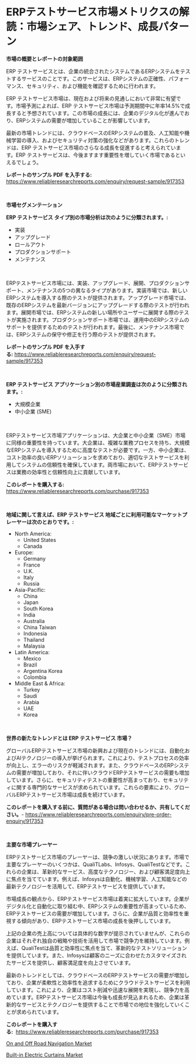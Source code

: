 <p><h1>ERPテストサービス市場メトリクスの解読：市場シェア、トレンド、成長パターン</h1></p><p><strong>市場の概要とレポートの対象範囲</strong></p>
<p><p>ERP テストサービスとは、企業の統合されたシステムであるERPシステムをテストするサービスのことです。このサービスは、ERPシステムの正確性、パフォーマンス、セキュリティ、および機能を確認するために行われます。</p><p>ERP テストサービス市場は、現在および将来の見通しにおいて非常に有望です。市場予測によれば、ERP テストサービス市場は予測期間中に年率14.5%で成長すると予想されています。この市場の成長には、企業のデジタル化が進んでおり、ERPシステムの需要が増加していることが影響しています。</p><p>最新の市場トレンドには、クラウドベースのERPシステムの普及、人工知能や機械学習の導入、およびセキュリティ対策の強化などがあります。これらのトレンドは、ERP テストサービス市場のさらなる成長を促進すると考えられています。ERP テストサービスは、今後ますます重要性を増していく市場であるといえるでしょう。</p></p>
<p><strong>レポートのサンプル PDF を入手する:</strong> <a href="https://www.reliableresearchreports.com/enquiry/request-sample/917353">https://www.reliableresearchreports.com/enquiry/request-sample/917353</a></p>
<p>&nbsp;</p>
<p><strong>市場セグメンテーション</strong></p>
<p><strong>ERP テストサービス タイプ別の市場分析は次のように分類されます。:</strong></p>
<p><ul><li>実装</li><li>アップグレード</li><li>ロールアウト</li><li>プロダクションサポート</li><li>メンテナンス</li></ul></p>
<p>&nbsp;</p>
<p><p>ERPテストサービス市場には、実装、アップグレード、展開、プロダクションサポート、メンテナンスの5つの異なるタイプがあります。実装市場では、新しいERPシステムを導入する際のテストが提供されます。アップグレード市場では、既存のERPシステムを最新バージョンにアップグレードする際のテストが行われます。展開市場では、ERPシステムの新しい場所やユーザーに展開する際のテストが実施されます。プロダクションサポート市場では、運用中のERPシステムのサポートを提供するためのテストが行われます。最後に、メンテナンス市場では、ERPシステムの保守や修正を行う際のテストが提供されます。</p></p>
<p><strong>レポートのサンプル PDF を入手する:</strong>&nbsp;<a href="https://www.reliableresearchreports.com/enquiry/request-sample/917353">https://www.reliableresearchreports.com/enquiry/request-sample/917353</a></p>
<p>&nbsp;</p>
<p><strong> ERP テストサービス アプリケーション別の市場産業調査は次のように分類されます。:</strong></p>
<p><ul><li>大規模企業</li><li>中小企業 (SME)</li></ul></p>
<p>&nbsp;</p>
<p><p>ERPテストサービス市場アプリケーションは、大企業と中小企業（SME）市場に同様の重要性を持っています。大企業は、複雑な業務プロセスを持ち、大規模なERPシステムを導入するために高度なテストが必要です。一方、中小企業は、コスト効率の良いERPソリューションを求めており、適切なテストサービスを利用してシステムの信頼性を確保しています。両市場において、ERPテストサービスは業務の効率性と信頼性向上に貢献しています。</p></p>
<p><strong>このレポートを購入する:</strong>&nbsp; <a href="https://www.reliableresearchreports.com/purchase/917353">https://www.reliableresearchreports.com/purchase/917353</a></p>
<p>&nbsp;</p>
<p><strong>地域に関して言えば、ERP テストサービス 地域ごとに利用可能なマーケットプレーヤーは次のとおりです。:</strong></p>
<p><ul>
    <li>
        North America:
        <ul>
            <li>United States</li>
            <li>Canada</li>
        </ul>
    </li>
    <li>
        Europe:
        <ul>
            <li>Germany</li>
            <li>France</li>
            <li>U.K.</li>
            <li>Italy</li>
            <li>Russia</li>
        </ul>
    </li>
    <li>
        Asia-Pacific:
        <ul>
            <li>China</li>
            <li>Japan</li>
            <li>South Korea</li>
            <li>India</li>
            <li>Australia</li>
            <li>China Taiwan</li>
            <li>Indonesia</li>
            <li>Thailand</li>
            <li>Malaysia</li>
        </ul>
    </li>
    <li>
        Latin America:
        <ul>
            <li>Mexico</li>
            <li>Brazil</li>
            <li>Argentina Korea</li>
            <li>Colombia</li>
        </ul>
    </li>
    <li>
        Middle East & Africa:
        <ul>
            <li>Turkey</li>
            <li>Saudi</li>
            <li>Arabia</li>
            <li>UAE</li>
            <li>Korea</li>
        </ul>
    </li>
    </ul></p>
<p>&nbsp;</p>
<p><strong>世界の新たなトレンドとは ERP テストサービス 市場？</strong></p>
<p><p>グローバルERPテストサービス市場の新興および現在のトレンドには、自動化およびAIテクノロジーの導入が挙げられます。これにより、テストプロセスの効率が向上し、エラーのリスクが軽減されます。また、クラウドベースのERPシステムの需要が増加しており、それに伴いクラウドERPテストサービスの需要も増加しています。さらに、セキュリティテストの重要性が高まっており、セキュリティに関する専門的なサービスが求められています。これらの要素により、グローバルERPテストサービス市場は成長を続けています。</p></p>
<p><strong>このレポートを購入する前に、質問がある場合は問い合わせるか、共有してください。</strong>- <a href="https://www.reliableresearchreports.com/enquiry/pre-order-enquiry/917353">https://www.reliableresearchreports.com/enquiry/pre-order-enquiry/917353</a></p>
<p>&nbsp;</p>
<p><strong>主要な市場プレーヤー</strong></p>
<p><p>ERPテストサービス市場のプレーヤーは、競争の激しい状況にあります。市場で主要なプレーヤーのいくつかは、QualiTLabs、Infosys、QualiTestなどです。これらの企業は、革新的なサービス、高度なテクノロジー、および顧客満足度向上に焦点を当てています。例えば、Infosysは自動化、機械学習、人工知能などの最新テクノロジーを活用して、ERPテストサービスを提供しています。</p><p>市場成長の観点から、ERPテストサービス市場は着実に拡大しています。企業がデジタル化と自動化に取り組む中、ERPシステムの重要性が高まっているため、ERPテストサービスの需要が増加しています。さらに、企業が品質と効率性を重視する傾向があり、ERPテストサービス市場の成長を後押ししています。</p><p>上記の企業の売上高については具体的な数字が提示されていませんが、これらの企業はそれぞれ独自の戦略や技術を活用して市場で競争力を維持しています。例えば、QualiTestは品質と効率性に焦点を当て、革新的なテストソリューションを提供しています。また、Infosysは顧客のニーズに合わせたカスタマイズされたサービスを提供し、顧客満足度を向上させています。</p><p>最新のトレンドとしては、クラウドベースのERPテストサービスの需要が増加しており、企業が柔軟性と効率性を追求するためにクラウドテストサービスを利用しています。これにより、企業はコスト削減や迅速な展開を実現し、競争力を高めています。ERPテストサービス市場は今後も成長が見込まれるため、企業は革新的なサービスとテクノロジーを提供することで市場での地位を強化していくことが求められています。</p></p>
<p><strong>このレポートを購入する:</strong>&nbsp;&nbsp;<a href="https://www.reliableresearchreports.com/purchase/917353">https://www.reliableresearchreports.com/purchase/917353</a></p>
<p><p><a href="https://issuu.com/reportprime-2/docs/on-and-off-road-navigation-market-size-2030.pptx">On and Off Road Navigation Market</a></p><p><a href="https://issuu.com/reportprime-2/docs/built-in-electric-curtains-market-size-2030.pptx">Built-in Electric Curtains Market</a></p></p>